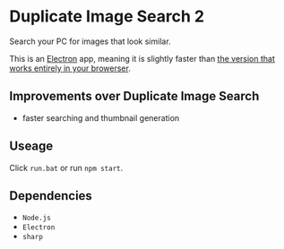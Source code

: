 # Duplicate Image Search 2
Search your PC for images that look similar.

This is an [Electron](https://www.electronjs.org/docs/latest/tutorial/tutorial-prerequisites) app, meaning it is slightly faster than [the version that works entirely in your browerser](https://github.com/joetache4/Duplicate-Image-Search).

## Improvements over Duplicate Image Search
- faster searching and thumbnail generation

## Useage
Click `run.bat` or run `npm start`.

## Dependencies
- `Node.js`
- `Electron`
- `sharp`